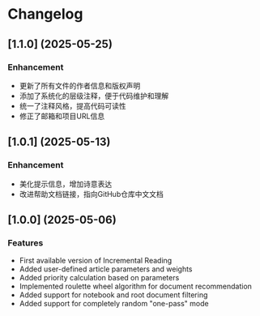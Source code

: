 # Changelog

## [1.1.0] (2025-05-25)

### Enhancement
* 更新了所有文件的作者信息和版权声明
* 添加了系统化的层级注释，便于代码维护和理解
* 统一了注释风格，提高代码可读性
* 修正了邮箱和项目URL信息

## [1.0.1] (2025-05-13)

### Enhancement
* 美化提示信息，增加诗意表达
* 改进帮助文档链接，指向GitHub仓库中文文档

## [1.0.0] (2025-05-06)

### Features
* First available version of Incremental Reading
* Added user-defined article parameters and weights
* Added priority calculation based on parameters
* Implemented roulette wheel algorithm for document recommendation
* Added support for notebook and root document filtering
* Added support for completely random "one-pass" mode